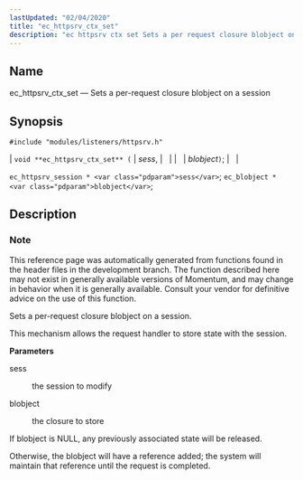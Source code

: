 ```yaml
---
lastUpdated: "02/04/2020"
title: "ec_httpsrv_ctx_set"
description: "ec httpsrv ctx set Sets a per request closure blobject on a session void ec httpsrv ctx set sess blobject ec httpsrv session sess ec blobject blobject This reference page was automatically generated from functions found in the header files in the development branch The function described here may not..."
---
```


<a name="apis.ec_httpsrv_ctx_set"></a> 
## Name

ec_httpsrv_ctx_set — Sets a per-request closure blobject on a session

## Synopsis

`#include "modules/listeners/httpsrv.h"`

| `void **ec_httpsrv_ctx_set** (` | <var class="pdparam">sess</var>, |   |
|   | <var class="pdparam">blobject</var>`)`; |   |

`ec_httpsrv_session * <var class="pdparam">sess</var>`;
`ec_blobject * <var class="pdparam">blobject</var>`;<a name="idp52679536"></a> 
## Description

### Note

This reference page was automatically generated from functions found in the header files in the development branch. The function described here may not exist in generally available versions of Momentum, and may change in behavior when it is generally available. Consult your vendor for definitive advice on the use of this function.

Sets a per-request closure blobject on a session.

This mechanism allows the request handler to store state with the session.

**<a name="idp52682944"></a> Parameters**

<dl class="variablelist">

<dt>sess</dt>

<dd>

the session to modify

</dd>

<dt>blobject</dt>

<dd>

the closure to store

</dd>

</dl>

If blobject is NULL, any previously associated state will be released.

Otherwise, the blobject will have a reference added; the system will maintain that reference until the request is completed.